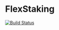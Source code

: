 # FlexStaking
[![Build Status](https://api.travis-ci.com/The-Poolz/FlexStaking.svg?branch=flex-staking)](https://travis-ci.com/The-Poolz/Poolz-Back)